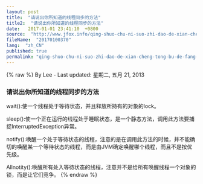 ```yaml
---
layout: post
title:  "请说出你所知道的线程同步的方法"
title2:  "请说出你所知道的线程同步的方法"
date:   2017-01-01 23:41:10  +0800
source:  "http://www.jfox.info/qing-shuo-chu-ni-suo-zhi-dao-de-xian-cheng-tong-bu-de-fang-fa.html"
fileName:  "20170100370"
lang:  "zh_CN"
published: true
permalink: "qing-shuo-chu-ni-suo-zhi-dao-de-xian-cheng-tong-bu-de-fang-fa.html"
---
```

{% raw %}
By Lee - Last updated: 星期二, 五月 21, 2013

###  请说出你所知道的线程同步的方法

wait():使一个线程处于等待状态，并且释放所持有的对象的lock。

sleep():使一个正在运行的线程处于睡眠状态，是一个静态方法，调用此方法要捕捉InterruptedException异常。

notify():唤醒一个处于等待状态的线程，注意的是在调用此方法的时候，并不能确切的唤醒某一个等待状态的线程，而是由JVM确定唤醒哪个线程，而且不是按优先级。

Allnotity():唤醒所有处入等待状态的线程，注意并不是给所有唤醒线程一个对象的锁，而是让它们竞争。
{% endraw %}